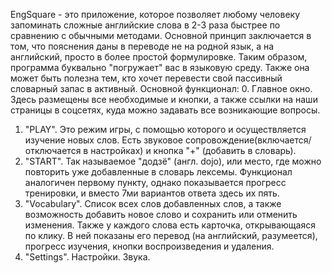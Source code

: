 EngSquare - это приложение, которое позволяет любому человеку запоминать сложные английские слова в 2-3 раза быстрее по сравнению с обычными методами. Основной принцип заключается в том, что пояснения даны в переводе не на родной язык, а на английский, просто в более простой формулировке. Таким образом, программа буквально "погружает" вас в языковую среду. Также она может быть полезна тем, кто хочет перевести свой пассивный словарный запас в активный.
Основной функционал:
0. Главное окно.
Здесь размещены все необходимые и кнопки, а также ссылки на наши страницы в соцсетях, куда можно задавать все возникающие вопросы.
1. "PLAY".
Это режим игры, с помощью которого и осуществляется изучение новых слов. Есть звуковое сопровождение(включается/отключается в настройках) и кнопка "+" (добавить в словарь).
2. "START".
Так называемое "додзё" (англ. dojo), или место, где можно повторить уже добавленные в словарь лексемы. Функционал аналогичен первому пункту, однако показывается прогресс тренировки, и вместо 7ми вариантов ответа здесь их пять.
3. "Vocabulary".
Список всех слов добавленных слов, а также возможность добавить новое слово и сохранить или отменить изменения. Также у каждого слова есть карточка, открывающаяся по клику. В ней показаны его перевод (на английский, разумеется), прогресс изучения, кнопки воспроизведения и удаления.
4. "Settings".
Настройки. Звука.
